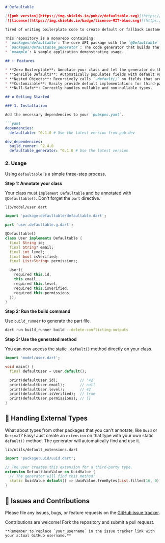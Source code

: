 ````markdown
# Defaultable

[![pub version](https://img.shields.io/pub/v/defaultable.svg)](https://pub.dev/packages/defaultable)
[![license](https://img.shields.io/badge/license-MIT-blue.svg)](https://opensource.org/licenses/MIT)

Tired of writing boilerplate code to create default or fallback instances of your data classes? **Defaultable** is a code generator that creates a static `.default()` method for you, filled with sensible default values.

This repository is a monorepo containing:
* `packages/defaultable`: The core API package with the `@Defaultable` annotation.
* `packages/defaultable_generator`: The code generator that builds the `.default()` methods.
* `example`: A sample application demonstrating usage.

## ✨ Features

* **Zero Boilerplate**: Annotate your class and let the generator do the work.
* **Sensible Defaults**: Automatically populates fields with default values (`42`, `true`, `[]`, `null`, etc.).
* **Nested Objects**: Recursively calls `.default()` on fields that are also `Defaultable`.
* **Customizable**: Easily provide default implementations for third-party types using extensions.
* **Null-Safe**: Correctly handles nullable and non-nullable types.

## ⚙️ Getting Started

### 1. Installation

Add the necessary dependencies to your `pubspec.yaml`.

```yaml
dependencies:
  defaultable: ^0.1.0 # Use the latest version from pub.dev

dev_dependencies:
  build_runner: ^2.4.0
  defaultable_generator: ^0.1.0 # Use the latest version
````

### 2\. Usage

Using `defaultable` is a simple three-step process.

**Step 1: Annotate your class**

Your class must `implement Defaultable` and be annotated with `@Defaultable()`. Don't forget the `part` directive.

`lib/model/user.dart`

```dart
import 'package:defaultable/defaultable.dart';

part 'user.defaultable.g.dart';

@Defaultable()
class User implements Defaultable {
  final String id;
  final String? email;
  final int level;
  final bool isVerified;
  final List<String> permissions;

  User({
    required this.id,
    this.email,
    required this.level,
    required this.isVerified,
    required this.permissions,
  });
}
```

**Step 2: Run the build command**

Use `build_runner` to generate the part file.

```bash
dart run build_runner build --delete-conflicting-outputs
```

**Step 3: Use the generated method**

You can now access the static `.default()` method directly on your class.

```dart
import 'model/user.dart';

void main() {
  final defaultUser = User.default();

  print(defaultUser.id);          // '42'
  print(defaultUser.email);       // null
  print(defaultUser.level);       // 42
  print(defaultUser.isVerified);  // true
  print(defaultUser.permissions); // []
}
```

## 🧩 Handling External Types

What about types from other packages that you can't annotate, like `Uuid` or `Decimal`? Easy\! Just create an `extension` on that type with your own static `default()` method. The generator will automatically find and use it.

`lib/utils/default_extensions.dart`

```dart
import 'package:uuid/uuid.dart';

// The user creates this extension for a third-party type.
extension DefaultUuidValue on UuidValue {
  // The generator will find this method!
  static UuidValue default() => UuidValue.fromBytes(List.filled(16, 0));
}
```

## 🐛 Issues and Contributions

Please file any issues, bugs, or feature requests on the [GitHub issue tracker](https://www.google.com/search?q=https://github.com/your_username/defaultable/issues).

Contributions are welcome\! Fork the repository and submit a pull request.

```
**Remember to replace `your_username` in the issue tracker link with your actual GitHub username.**
```